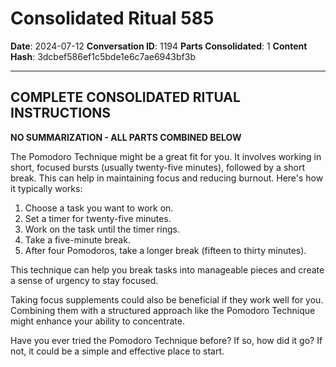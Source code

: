 # Consolidated Ritual 585

**Date**: 2024-07-12
**Conversation ID**: 1194
**Parts Consolidated**: 1
**Content Hash**: 3dcbef586ef1c5bde1e6c7ae6943bf3b

---

## COMPLETE CONSOLIDATED RITUAL INSTRUCTIONS

**NO SUMMARIZATION - ALL PARTS COMBINED BELOW**

The Pomodoro Technique might be a great fit for you. It involves working in short, focused bursts (usually twenty-five minutes), followed by a short break. This can help in maintaining focus and reducing burnout. Here's how it typically works:

1. Choose a task you want to work on.
2. Set a timer for twenty-five minutes.
3. Work on the task until the timer rings.
4. Take a five-minute break.
5. After four Pomodoros, take a longer break (fifteen to thirty minutes).

This technique can help you break tasks into manageable pieces and create a sense of urgency to stay focused. 

Taking focus supplements could also be beneficial if they work well for you. Combining them with a structured approach like the Pomodoro Technique might enhance your ability to concentrate.

Have you ever tried the Pomodoro Technique before? If so, how did it go? If not, it could be a simple and effective place to start.